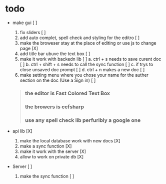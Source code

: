 # todo
* make gui [ ]
    1. fix sliders [ ]
    2. add auto complet, spell check and styling for the editro [ ]
    3. make the broweser stay at the place of editing or use js to change page [X]
	4. add title bar ubuve the text box [ ]
    5. make it work with backedn lib [ ]
		a. ctrl + s needs to save curent doc [ ]
		b. ctrl + shift + s needs to call the sync function [ ]
		c. if trys to close unsaved doc prompt [ ]
		d. ctrl + n makes a new doc [ ]
	6. make setting menu where you chose your name for the auther section on the doc (Use a Sign in) [ ]

    > ### the editor is Fast Colored Text Box
    > ### the browers is cefsharp
    > ### use any spell check lib perfuribly a google one

* api lib [X]
	 1. make the local database work with new docs [X]
	 2. make a sync function [X]
	 3. make it work with the server [X]
	 4. allow to work on private db [X]

* Server [ ]
	1. make the sync function [ ]
